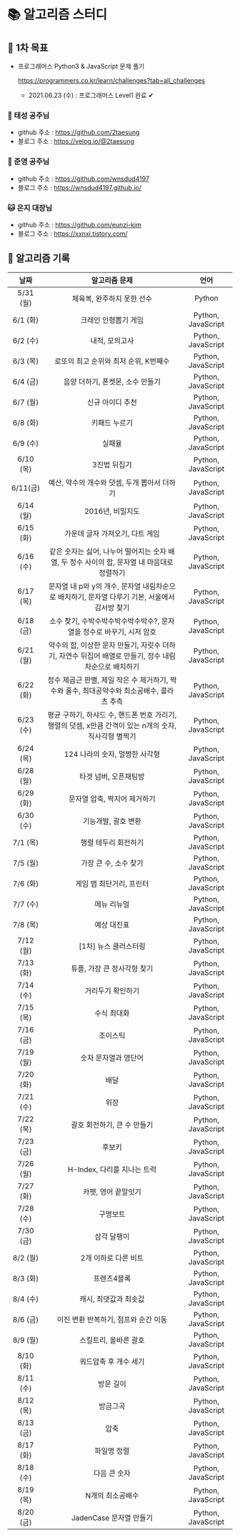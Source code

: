 # 📚 알고리즘 스터디

## 📌 1차 목표

- 프로그래머스 Python3 & JavaScript 문제 풀기

  https://programmers.co.kr/learn/challenges?tab=all_challenges

  - 2021.06.23 (수) : 프로그래머스 Level1 완료 ✔





### 🐸 태성 공주님

- github 주소 : https://github.com/2taesung
- 블로그 주소 : https://velog.io/@2taesung




### 🦝 준영 공주님

- github 주소 : https://github.com/wnsdud4197
- 블로그 주소 :  https://wnsdud4197.github.io/



### 🐱 은지 대장님

- github 주소 : https://github.com/eunzi-kim
- 블로그 주소 : https://xxnxi.tistory.com/





## 📅 알고리즘 기록

|   날짜    |                        알고리즘 문제                         |        언어        |
| :-------: | :----------------------------------------------------------: | :----------------: |
| 5/31 (월) |                  체육복, 완주하지 못한 선수                  |       Python       |
| 6/1 (화)  |                     크레인 인형뽑기 게임                     | Python, JavaScript |
| 6/2 (수)  |                        내적, 모의고사                        | Python, JavaScript |
| 6/3 (목)  |            로또의 최고 순위와 최저 순위, K번째수             | Python, JavaScript |
| 6/4 (금)  |               음양 더하기, 폰켓몬, 소수 만들기               | Python, JavaScript |
| 6/7 (월)  |                       신규 아이디 추천                       | Python, JavaScript |
| 6/8 (화)  |                        키패드 누르기                         | Python, JavaScript |
| 6/9 (수)  |                            실패율                            | Python, JavaScript |
| 6/10 (목) |                         3진법 뒤집기                         | Python, JavaScript |
| 6/11(금)  |         예산, 약수의 개수와 덧셈, 두개 뽑아서 더하기         | Python, JavaScript |
| 6/14 (월) |                       2016년, 비밀지도                       | Python, JavaScript |
| 6/15 (화) |               가운데 글자 가져오기, 다트 게임                | Python, JavaScript |
| 6/16 (수) | 같은 숫자는 싫어, 나누어 떨어지는 숫자 배열, 두 정수 사이의 합, 문자열 내 마음대로 정렬하기 | Python, JavaScript |
| 6/17 (목) | 문자열 내 p와 y의 개수, 문자열 내림차순으로 배치하기, 문자열 다루기 기본, 서울에서 김서방 찾기 | Python, JavaScript |
| 6/18 (금) | 소수 찾기, 수박수박수박수박수박수?, 문자열을 정수로 바꾸기, 시저 암호 | Python, JavaScript |
| 6/21 (월) | 약수의 합, 이상한 문자 만들기, 자릿수 더하기, 자연수 뒤집어 배열로 만들기, 정수 내림차순으로 배치하기 | Python, JavaScript |
| 6/22 (화) | 정수 제곱근 판별, 제일 작은 수 제거하기, 짝수와 홀수, 최대공약수와 최소공배수, 콜라츠 추측 | Python, JavaScript |
| 6/23 (수) | 평균 구하기, 하샤드 수, 핸드폰 번호 가리기, 행렬의 덧셈, x만큼 간격이 있는 n개의 숫자, 직사각형 별찍기 | Python, JavaScript |
| 6/24 (목) |                124 나라의 숫자, 멀쩡한 사각형                | Python, JavaScript |
| 6/28 (월) |                    타겟 넘버, 오픈채팅방                     | Python, JavaScript |
| 6/29 (화) |                 문자열 압축, 짝지어 제거하기                 | Python, JavaScript |
| 6/30 (수) |                     기능개발, 괄호 변환                      | Python, JavaScript |
| 7/1 (목)  |                     행렬 테두리 회전하기                     | Python, JavaScript |
| 7/5 (월)  |                    가장 큰 수, 소수 찾기                     | Python, JavaScript |
| 7/6 (화)  |                   게임 맵 최단거리, 프린터                   | Python, JavaScript |
| 7/7 (수)  |                         메뉴 리뉴얼                          | Python, JavaScript |
| 7/8 (목)  |                         예상 대진표                          | Python, JavaScript |
| 7/12 (월) |                    [1차] 뉴스 클러스터링                     | Python, JavaScript |
| 7/13 (화) |                 튜플, 가장 큰 정사각형 찾기                  | Python, JavaScript |
| 7/14 (수) |                      거리두기 확인하기                       | Python, JavaScript |
| 7/15 (목) |                         수식 최대화                          | Python, JavaScript |
| 7/16 (금) |                           조이스틱                           | Python, JavaScript |
| 7/19 (월) |                     숫자 문자열과 영단어                     | Python, JavaScript |
| 7/20 (화) |                             배달                             | Python, JavaScript |
| 7/21 (수) |                             위장                             | Python, JavaScript |
| 7/22 (목) |                 괄호 회전하기, 큰 수 만들기                  | Python, JavaScript |
| 7/23 (금) |                            후보키                            | Python, JavaScript |
| 7/26 (월) |                 H-Index, 다리를 지나는 트럭                  | Python, JavaScript |
| 7/27 (화) |                     카펫, 영어 끝말잇기                      | Python, JavaScript |
| 7/28 (수) |                           구명보트                           | Python, JavaScript |
| 7/30 (금) |                         삼각 달팽이                          | Python, JavaScript |
| 8/2 (월)  |                     2개 이하로 다른 비트                     | Python, JavaScript |
| 8/3 (화)  |                         프렌즈4블록                          | Python, JavaScript |
| 8/4 (수)  |                    캐시, 최댓값과 최솟값                     | Python, JavaScript |
| 8/6 (금)  |             이진 변환 반복하기, 점프와 순간 이동             | Python, JavaScript |
| 8/9 (월)  |                    스킬트리, 올바른 괄호                     | Python, JavaScript |
| 8/10 (화) |                    쿼드압축 후 개수 세기                     | Python, JavaScript |
| 8/11 (수) |                          방문 길이                           | Python, JavaScript |
| 8/12 (목) |                           방금그곡                           | Python, JavaScript |
| 8/13 (금) |                             압축                             | Python, JavaScript |
| 8/17 (화) |                         파일명 정렬                          | Python, JavaScript |
| 8/18 (수) |                         다음 큰 숫자                         | Python, JavaScript |
| 8/19 (목) |                       N개의 최소공배수                       | Python, JavaScript |
| 8/20 (금) |                   JadenCase 문자열 만들기                    | Python, JavaScript |

